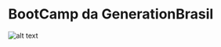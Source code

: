 # **BootCamp da GenerationBrasil**

  ![alt text](https://storage.googleapis.com/kondzilla-wp/2019/04/generation-brasil--e1560279908166.png)

